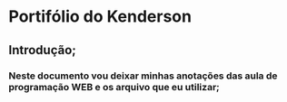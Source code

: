 # Portifólio do Kenderson
## Introdução;
### Neste documento vou deixar minhas anotações das aula de programação WEB e os arquivo que eu utilizar;

